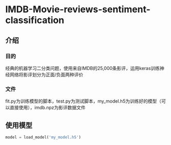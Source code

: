 # IMDB-Movie-reviews-sentiment-classification

## 介绍
### 目的
经典的机器学习二分类问题，使用来自IMDB的25,000条影评，运用keras训练神经网络将影评划分为正面/负面两种评价
### 文件
fit.py为训练模型的脚本，test.py为测试脚本，my_model.h5为训练好的模型（可以直接使用），imdb.npz为影评数据文件



## 使用模型




```python
model = load_model('my_model.h5')
```
